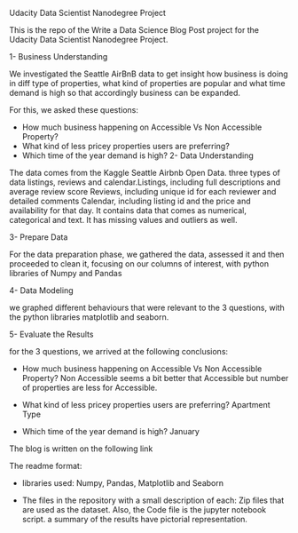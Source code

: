 Udacity Data Scientist Nanodegree Project

This is the repo of the Write a Data Science Blog Post project for the Udacity Data Scientist Nanodegree Project.

1- Business Understanding 

We investigated the Seattle AirBnB data to get insight how business is doing in diff type of properties, what kind of properties are popular and what time demand is high so that accordingly business can be expanded.


For this, we asked these questions:

- How much business happening on Accessible Vs Non Accessible Property?
- What kind of less pricey properties users are preferring?
- Which time of the year demand is high?
2- Data Understanding

The data comes from the Kaggle Seattle Airbnb Open Data.  three types of data listings, reviews and calendar.Listings, including full descriptions and average review score
Reviews, including unique id for each reviewer and detailed comments
Calendar, including listing id and the price and availability for that day. It contains data that comes as numerical, categorical and text. It has missing values and outliers as well.

3- Prepare Data

For the data preparation phase, we gathered the data, assessed it and then proceeded to clean it, focusing on our columns of interest, with python libraries of Numpy and Pandas

4- Data Modeling

we graphed different behaviours that were relevant to the 3 questions, with the python libraries matplotlib and seaborn.

5- Evaluate the Results

for the 3 questions, we arrived at the following conclusions:

- How much business happening on Accessible Vs Non Accessible Property? Non Accessible seems a bit better that Accessible but number of properties are less for Accessible.

- What kind of less pricey properties users are preferring? Apartment Type

- Which time of the year demand is high? January

The blog is written on the following link

The readme format:

- libraries used: Numpy, Pandas, Matplotlib and Seaborn

- The files in the repository with a small description of each: Zip files that are used as the dataset. Also, the Code file is the jupyter notebook script. a summary of the results have pictorial representation.